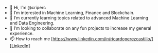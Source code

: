 - 👋 Hi, I’m @criperc
- 👀 I’m interested in Machine Learning, Finance and Blockchain.
- 🌱 I’m currently learning topics related to advanced Machine Learning and Data Engineering.
- 💞️ I’m looking to collaborate on any fun projects to increase my general experience.
- 📫 How to reach me [https://www.linkedin.com/in/ricardoperezcastillo/][LinkedIn]

<!---
criperc/criperc is a ✨ special ✨ repository because its `README.md` (this file) appears on your GitHub profile.
You can click the Preview link to take a look at your changes.
--->
